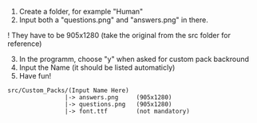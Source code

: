 1. Create a folder, for example "Human"
2. Input both a "questions.png" and "answers.png" in there.

! They have to be 905x1280 (take the original from the src folder for reference)

3. In the programm, choose "y" when asked for custom pack backround
4. Input the Name (it should be listed automaticly)
5. Have fun!


````
src/Custom_Packs/(Input Name Here)
				|-> answers.png		(905x1280)
				|-> questions.png	(905x1280)
				|-> font.ttf		(not mandatory)
````